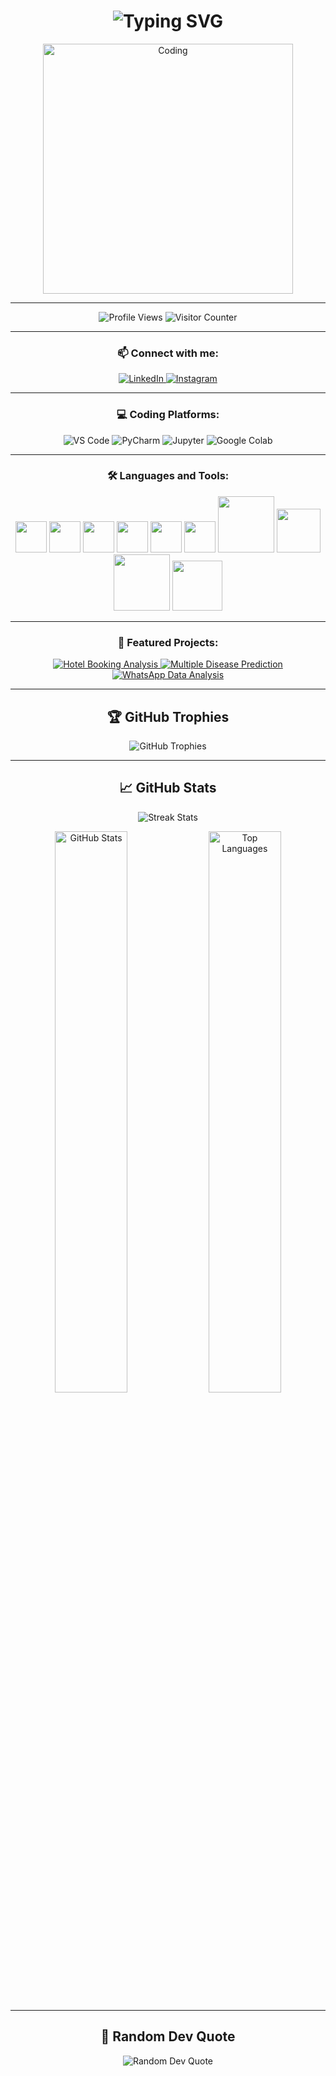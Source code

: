 <h1 align="center">
  <img src="https://readme-typing-svg.herokuapp.com?font=Fira+Code&size=30&duration=3000&pause=1000&color=00F72D&center=true&vCenter=true&width=800&lines=Welcome+To+My+Profile😎;Hi+👋,+I'm+Divyaraj+Vihol;Computer+Engineering+Student;Tech+Learner" alt="Typing SVG" />
</h1>

<div align="center">
  <img src="https://i.giphy.com/media/qgQUggAC3Pfv687qPC/giphy.webp" alt="Coding" width="400" />
</div>

---

<p align="center">
  <img src="https://komarev.com/ghpvc/?username=divyaraj-vihol&label=Profile%20views&color=0e75b6&style=flat" alt="Profile Views" />
  <img src="https://visitor-badge.laobi.icu/badge?page_id=divyaraj-vihol.divyaraj-vihol" alt="Visitor Counter" />
</p>

---

<h3 align="center">📫 Connect with me:</h3>
<p align="center">
  <a href="https://linkedin.com/in/divyaraj-vihol555" target="_blank">
    <img src="https://img.shields.io/badge/LinkedIn-%230077B5.svg?&style=for-the-badge&logo=linkedin&logoColor=white" alt="LinkedIn" />
  </a>
  <a href="https://instagram.com/divyarajsinh.vihol555" target="_blank">
    <img src="https://img.shields.io/badge/Instagram-%23E4405F.svg?&style=for-the-badge&logo=instagram&logoColor=white" alt="Instagram" />
  </a>
</p>

---

<h3 align="center">💻 Coding Platforms:</h3>
<p align="center">
  <img src="https://img.shields.io/badge/VS%20Code-007ACC?style=for-the-badge&logo=visual-studio-code&logoColor=white" alt="VS Code" />
  <img src="https://img.shields.io/badge/PyCharm-000000.svg?&style=for-the-badge&logo=PyCharm&logoColor=white" alt="PyCharm" />
  <img src="https://img.shields.io/badge/Jupyter-F37626.svg?&style=for-the-badge&logo=Jupyter&logoColor=white" alt="Jupyter" />
  <img src="https://img.shields.io/badge/Colab-F9AB00?style=for-the-badge&logo=googlecolab&color=525252" alt="Google Colab" />
</p>

---

<h3 align="center">🛠️ Languages and Tools:</h3>

<p align="center">
  <img src="https://cdn.jsdelivr.net/gh/devicons/devicon/icons/python/python-original.svg" width="50" />
  <img src="https://cdn.jsdelivr.net/gh/devicons/devicon/icons/c/c-original.svg" width="50" />
  <img src="https://cdn.jsdelivr.net/gh/devicons/devicon/icons/cplusplus/cplusplus-original.svg" width="50" />
  <img src="https://cdn.jsdelivr.net/gh/devicons/devicon/icons/javascript/javascript-original.svg" width="50" />
  <img src="https://cdn.jsdelivr.net/gh/devicons/devicon/icons/html5/html5-original.svg" width="50" />
  <img src="https://cdn.jsdelivr.net/gh/devicons/devicon/icons/css3/css3-original.svg" width="50" />
  <img src="https://seaborn.pydata.org/_static/logo-wide-lightbg.svg" width="90" />
  <img src="https://upload.wikimedia.org/wikipedia/commons/0/05/Scikit_learn_logo_small.svg" width="70" />
  <img src="https://upload.wikimedia.org/wikipedia/commons/3/32/OpenCV_Logo_with_text_svg_version.svg" width="90" />
  <img src="https://cdn.jsdelivr.net/gh/devicons/devicon/icons/mysql/mysql-original-wordmark.svg" width="80" />
</p>

---

<h3 align="center">🚀 Featured Projects:</h3>

<p align="center">
  <a href="https://github.com/divyaraj-vihol/HOTEL-BOOKING-ANALYSIS-" target="_blank">
    <img src="https://img.shields.io/badge/Hotel%20Booking%20Analysis-%F0%9F%93%8A-blue?style=for-the-badge" alt="Hotel Booking Analysis" />
  </a>
  <a href="https://github.com/divyaraj-vihol/Multiple-Disease-Prediction" target="_blank">
    <img src="https://img.shields.io/badge/Multiple%20Disease%20Prediction-%F0%9F%A7%AC-green?style=for-the-badge" alt="Multiple Disease Prediction" />
  </a>
  <a href="https://github.com/divyaraj-vihol/whatsapp-data-analysis" target="_blank">
    <img src="https://img.shields.io/badge/WhatsApp%20Data%20Analysis-%F0%9F%92%AC-lightgrey?style=for-the-badge" alt="WhatsApp Data Analysis" />
  </a>
</p>

---

<h2 align="center">🏆 GitHub Trophies</h2>

<p align="center">
  <img src="https://github-profile-trophy.vercel.app/?username=divyaraj-vihol&theme=radical&margin-w=10&no-bg=true&no-frame=true" alt="GitHub Trophies" />
</p>

---

<h2 align="center">📈 GitHub Stats</h2>

<p align="center">
  <img src="https://github-readme-streak-stats.herokuapp.com/?user=divyaraj-vihol&theme=radical" alt="Streak Stats" />
</p>

<p align="center">
  <img width="48%" src="https://github-readme-stats.vercel.app/api?username=divyaraj-vihol&show_icons=true&theme=radical" alt="GitHub Stats" />
  <img width="48%" src="https://github-readme-stats.vercel.app/api/top-langs/?username=divyaraj-vihol&layout=compact&theme=radical" alt="Top Languages" />
</p>

---

<h2 align="center">💬 Random Dev Quote</h2>

<p align="center">
  <img src="https://quotes-github-readme.vercel.app/api?type=horizontal&theme=radical" alt="Random Dev Quote" />
</p>
